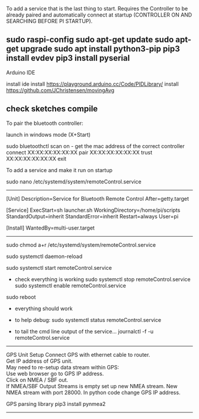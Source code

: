 To add a service that is the last thing to start. Requires the Controller to be already paired
and automatically connect at startup (CONTROLLER ON AND SEARCHING BEFORE PI STARTUP).

sudo raspi-config
sudo apt-get update
sudo apt-get upgrade
sudo apt install python3-pip
pip3 install evdev
pip3 install pyserial
------------------------------
Arduino IDE

install ide
install https://playground.arduino.cc/Code/PIDLibrary/
install https://github.com/JChristensen/movingAvg

check sketches compile
-------------------------------
To pair the bluetooth controller:

launch in windows mode (X+Start)

sudo bluetoothctl
	scan on
	- get the mac address of the correct controller
	connect XX:XX:XX:XX:XX:XX
	pair XX:XX:XX:XX:XX:XX
	trust XX:XX:XX:XX:XX:XX
	exit

To add a service and make it run on startup

sudo nano /etc/systemd/system/remoteControl.service

----------------------------------------------------------
[Unit]
Description=Service for Bluetooth Remote Control
After=getty.target

[Service]
ExecStart=sh launcher.sh
WorkingDirectory=/home/pi/scripts
StandardOutput=inherit
StandardError=inherit
Restart=always
User=pi

[Install]
WantedBy=multi-user.target

---------------------------------------------------------

sudo chmod a+r /etc/systemd/system/remoteControl.service

sudo systemctl daemon-reload

sudo systemctl start remoteControl.service
- check everything is working
sudo systemctl stop remoteControl.service
sudo systemctl enable remoteControl.service

sudo reboot
- everything should work

- to help debug:
sudo systemctl status remoteControl.service
- to tail the cmd line output of the service...
journalctl -f -u remoteControl.service 

---------------------------------------------------------

GPS Unit Setup
Connect GPS with ethernet cable to router. 	
Get IP address of GPS unit. 	
May need to re-setup data stream within GPS: 		
	Use web browser go to GPS IP address. 		
	Click on NMEA / SBF out. 	
	If NMEA/SBF Output Streams is empty set up new NMEA stream. 
	New NMEA stream with port 28000. 
In python code change GPS IP address.

GPS parsing library 
pip3 install pynmea2

---------------------------------------------------------